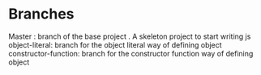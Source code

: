 # Branches

Master : branch of the base project . A skeleton project to start writing js 
object-literal: branch for the object literal way of defining object 
constructor-function: branch for the constructor function way of defining object 
